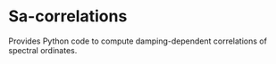 # Sa-correlations
Provides Python code to compute damping-dependent correlations of spectral ordinates.
